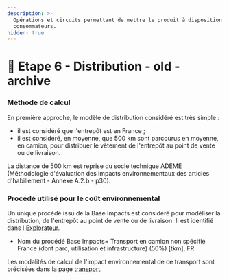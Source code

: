```yaml
---
description: >-
  Opérations et circuits permettant de mettre le produit à disposition des
  consommateurs.
hidden: true
---
```


# 🚚 Etape 6 - Distribution - old - archive

### Méthode de calcul

En première approche, le modèle de distribution considéré est très simple :

* il est considéré que l'entrepôt est en France ;
* il est considéré, en moyenne, que 500 km sont parcourus en moyenne, en camion, pour distribuer le vêtement de l'entrepôt au point de vente ou de livraison.

La distance de 500 km est reprise du socle technique ADEME (Méthodologie d'évaluation des impacts environnementaux des articles d'habillement - Annexe A.2.b - p30).

### Procédé utilisé pour le coût environnemental

Un unique procédé issu de la Base Impacts est considéré pour modéliser la distribution, de l'entrepôt au point de vente ou de livraison.  Il est identifié dans l'[Explorateur](https://ecobalyse.beta.gouv.fr/#/explore/textile/textile-processes/3db67ae7-c169-5837-8e0a-3c3c31ffda67).

* Nom du procédé Base Impacts= Transport en camion non spécifié France (dont parc, utilisation et infrastructure) (50%) \[tkm], FR

Les modalités de calcul de l'impact environnemental de ce transport sont précisées dans la page [transport](transport.md).
